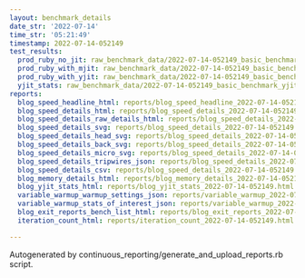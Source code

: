 ```yaml
---
layout: benchmark_details
date_str: '2022-07-14'
time_str: '05:21:49'
timestamp: 2022-07-14-052149
test_results:
  prod_ruby_no_jit: raw_benchmark_data/2022-07-14-052149_basic_benchmark_prod_ruby_no_jit.json
  prod_ruby_with_mjit: raw_benchmark_data/2022-07-14-052149_basic_benchmark_prod_ruby_with_mjit.json
  prod_ruby_with_yjit: raw_benchmark_data/2022-07-14-052149_basic_benchmark_prod_ruby_with_yjit.json
  yjit_stats: raw_benchmark_data/2022-07-14-052149_basic_benchmark_yjit_stats.json
reports:
  blog_speed_headline_html: reports/blog_speed_headline_2022-07-14-052149.html
  blog_speed_details_html: reports/blog_speed_details_2022-07-14-052149.html
  blog_speed_details_raw_details_html: reports/blog_speed_details_2022-07-14-052149.raw_details.html
  blog_speed_details_svg: reports/blog_speed_details_2022-07-14-052149.svg
  blog_speed_details_head_svg: reports/blog_speed_details_2022-07-14-052149.head.svg
  blog_speed_details_back_svg: reports/blog_speed_details_2022-07-14-052149.back.svg
  blog_speed_details_micro_svg: reports/blog_speed_details_2022-07-14-052149.micro.svg
  blog_speed_details_tripwires_json: reports/blog_speed_details_2022-07-14-052149.tripwires.json
  blog_speed_details_csv: reports/blog_speed_details_2022-07-14-052149.csv
  blog_memory_details_html: reports/blog_memory_details_2022-07-14-052149.html
  blog_yjit_stats_html: reports/blog_yjit_stats_2022-07-14-052149.html
  variable_warmup_warmup_settings_json: reports/variable_warmup_2022-07-14-052149.warmup_settings.json
  variable_warmup_stats_of_interest_json: reports/variable_warmup_2022-07-14-052149.stats_of_interest.json
  blog_exit_reports_bench_list_html: reports/blog_exit_reports_2022-07-14-052149.bench_list.html
  iteration_count_html: reports/iteration_count_2022-07-14-052149.html

---
```

Autogenerated by continuous_reporting/generate_and_upload_reports.rb script.
